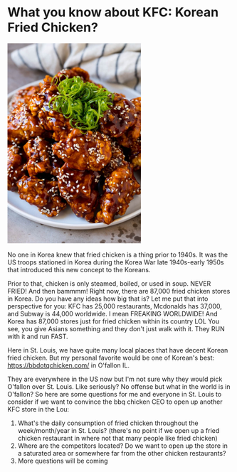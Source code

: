 # What you know about KFC: Korean Fried Chicken?

<img src="Resources/kfc_1.jpeg" width = "300"/>
<!-- ![](Resources/kfc_1.jpeg) -->

No one in Korea knew that fried chicken is a thing prior to 1940s. It was the US troops stationed in Korea during the Korea War late 1940s-early 1950s that introduced this new concept to the Koreans.

Prior to that, chicken is only steamed, boiled, or used in soup. NEVER FRIED! And then bammmm! Right now, there are 87,000 fried chicken stores in Korea. Do you have any ideas how big that is? Let me put that into perspective for you: KFC has 25,000 restaurants, Mcdonalds has 37,000, and Subway is 44,000 worldwide. I mean FREAKING WORLDWIDE! And Korea has 87,000 stores just for fried chicken within its country LOL You see, you give Asians something and they don't just walk with it. They RUN with it and run FAST.

Here in St. Louis, we have quite many local places that have decent Korean fried chicken. But my personal favorite would be one of Korean's best: https://bbdotqchicken.com/ in O'fallon IL. 

They are everywhere in the US now but I'm not sure why they would pick O'fallon over St. Louis. Like seriously? No offense but what in the world is in O'fallon? So here are some questions for me and everyone in St. Louis to consider if we want to convince the bbq chicken CEO to open up another KFC store in the Lou:

1. What's the daily consumption of fried chicken throughout the week/month/year in St. Louis? (there's no point if we open up a fried chicken restaurant in where not that many people like fried chicken)
2. Where are the competitors located? Do we want to open up the store in a saturated area or somewhere far from the other chicken restaurants?
3. More questions will be coming

